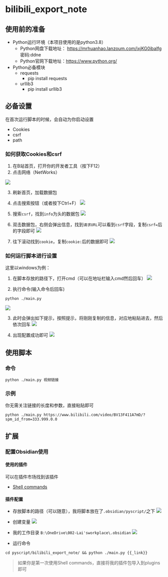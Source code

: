 # bilibili_export_note

## 使用前的准备
- Python运行环境（本项目使用的是python3.8）
	- Python网盘下载地址： https://mrhuanhao.lanzoum.com/ixjKG0ibalfg  密码:ddne
	- Python官网下载地址：https://www.python.org/
- Python必备模块
	- requests
		- pip install requests
	- urllib3
		- pip install urllib3

## 必备设置
在首次运行脚本的时候，会自动为你启动设置
- Cookies
- csrf
- path

### 如何获取Cookies和csrf
1. 在B站首页，打开你的开发者工具（按下F12）
2. 点击网络（NetWorks）

![](https://s1.vika.cn/space/2023/02/16/2598b24db93045c192f539ea2a37db9f)

3. 刷新首页，加载数据包
4. 点击搜索按钮（或者按下Ctrl+F）
![](https://s1.vika.cn/space/2023/02/16/ef77155cd0c44ff7bbdeb37cabdb9c52)

5. 搜索`csrf`，找到`info`为头的数据包
![](https://s1.vika.cn/space/2023/02/16/ba3cbbd066a94586ac74422a455474b0)

6. 双击数据包，右侧会弹出信息，找到`请求URL`可以看到`csrf`字段，复制`csrf=`后的字段即可
![](https://s1.vika.cn/space/2023/02/16/a9e2288651f24d4d97836219a5d08508)


7. 往下滚动找到`cookie`，复制`cookie:`后的数据即可
![](https://s1.vika.cn/space/2023/02/16/b046decccb3746529660938b1042ada3)

### 如何运行脚本进行设置
这里以windows为例：
1. 在脚本存放的路径下，打开cmd（可以在地址栏输入cmd然后回车）
![](https://s1.vika.cn/space/2023/02/16/065877a6cbe9402fb5f0b5b91c9ca5ea)

2. 执行命令(输入命令后回车)
```shell
python ./main.py
```
![](https://s1.vika.cn/space/2023/02/16/26a915f79e784846adf663d30fc38e5a)

3. 此时会弹出如下提示，按照提示，将刚刚复制的信息，对应地粘贴进去，然后依次回车
![](https://s1.vika.cn/space/2023/02/16/5f7e2fac989a4c539f4de24c3e2c3b26)

4. 出现配置成功即可
![](https://s1.vika.cn/space/2023/02/16/8b148541fad14b3cb7fcb3580fb902e5)


## 使用脚本
### 命令
```shell
python ./main.py 视频链接
```

### 示例
你无需关注链接的长度和参数，直接粘贴即可
```shell
python ./main.py https://www.bilibili.com/video/BV13F411A7mD/?spm_id_from=333.999.0.0
```


## 扩展
### 配置Obsidian使用
#### 使用的插件
可以在插件市场找到该插件
- [Shell commands](https://github.com/Taitava/obsidian-shellcommands) 

#### 插件配置
- 存放脚本的路径（可以随意），我将脚本放在了`.obsidian/pyscript/`之下
![](https://s1.vika.cn/space/2023/02/16/31c56c4d750a46e5acec789f6d2f7b9c)

- 创建变量
![](https://s1.vika.cn/space/2023/02/16/9a6eda918c72432099ba539229e67642)

- 我的工作目录
`B:\OneDrive\002-Lai'sworkplace\.obsidian`
![](https://s1.vika.cn/space/2023/02/16/09c98e02d8ab4b62a8df9bfb2cde1564)

- 运行命令
```shell
cd pyscript/bilibili_export_note/ && python ./main.py {{_link}}
```

> 如果你是第一次使用Shell commands，直接将我的插件包导入到plugins即可